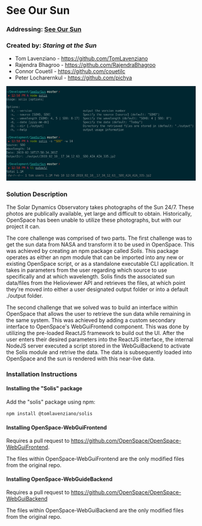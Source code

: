 See Our Sun
=====
### Addressing: [See Our Sun](https://github.com/amnh/HackTheSolarSystem/wiki/See-Our-Sun)

### Created by: *Staring at the Sun*
* Tom Lavenziano - https://github.com/TomLavenziano
* Rajendra Bhagroo - https://github.com/RajendraBhagroo
* Connor Couetil - https://github.com/couetilc
* Peter Locharernkul - https://github.com/pichya

![Screenshot](https://github.com/HackTheSolarSystem/SeeOurSun/blob/master/2019-02-10-12:59:19-screenshot.png)

### Solution Description

The Solar Dynamics Observatory takes photographs of the Sun 24/7. These photos are publically available, yet large and difficult to obtain. Historically, OpenSpace has been unable to utilize these photographs, but with our project it can.

The core challenge was comprised of two parts. The first challenge was to get the sun data from NASA and transform it to be used in OpenSpace. This was achieved by creating an npm package called *Solis*. This package operates as either an npm module that can be imported into any new or existing OpenSpace script, or as a standalone executable CLI application. It takes in parameters from the user regarding which source to use specifically and at which wavelength. Solis finds the associated sun data/files from the Helioviewer API and retrieves the files, at which point they're moved into either a user designated output folder or into a default ./output folder. 

The second challenge that we solved was to build an interface within OpenSpace that allows the user to retrieve the sun data while remaining in the same system. This was achieved by adding a custom secondary interface to OpenSpace's WebGuiFrontend component. This was done by utilizing the pre-loaded ReactJS framework to build out the UI. After the user enters their desired parameters into the ReactJS interface, the internal NodeJS server executed a script stored in the WebGuiBackend to  activate the Solis module and retrive the data. The data is subsequently loaded into OpenSpace and the sun is rendered with this near-live data.

### Installation Instructions

#### Installing the "Solis" package

Add the "solis" package using npm:

```bash
npm install @tomlavenziano/solis
```

#### Installing OpenSpace-WebGuiFrontend

Requires a pull request to https://github.com/OpenSpace/OpenSpace-WebGuiFrontend.

The files within OpenSpace-WebGuiFrontend are the only modified files from the original repo.

#### Installing OpenSpace-WebGuideBackend

Requires a pull request to https://github.com/OpenSpace/OpenSpace-WebGuiBackend

The files within OpenSpace-WebGuiBackend are the only modified files from the original repo.
